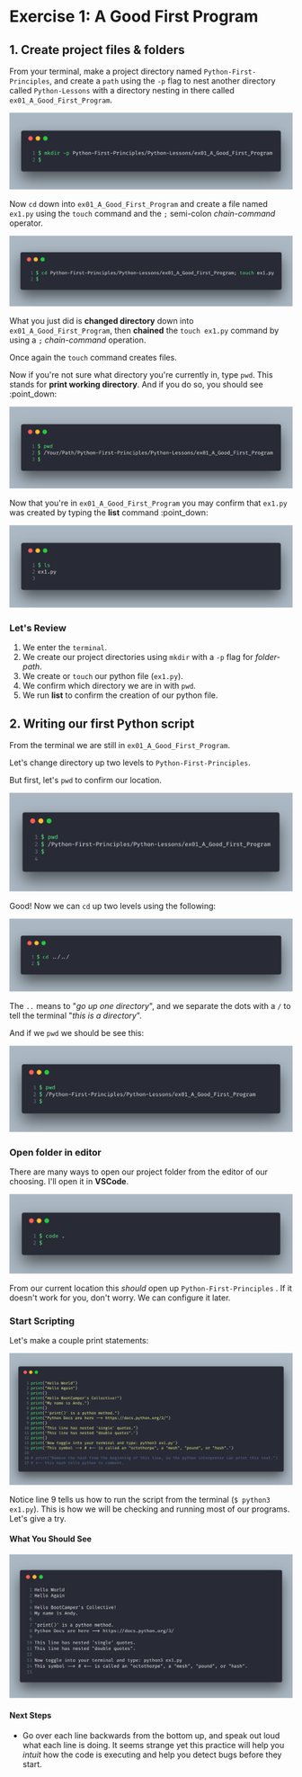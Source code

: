 # Exercise 1: A Good First Program

## 1. Create project files & folders

From your terminal, make a project directory named `Python-First-Principles`, and create a `path` using the `-p` flag to nest another directory called `Python-Lessons` with a directory nesting in there called `ex01_A_Good_First_Program`.

![make directories using the 'p' flag](../assets/ex01/bash01.png)

Now `cd` down into `ex01_A_Good_First_Program` and create a file named `ex1.py` using the `touch` command and the `;` semi-colon _chain-command_ operator.

![](../assets/ex01/bash02.png)

What you just did is **changed directory** down into `ex01_A_Good_First_Program`, then **chained** the `touch ex1.py` command by using a `;` _chain-command_ operation.

Once again the `touch` command creates files.

Now if you're not sure what directory you're currently in, type `pwd`. This stands for **print working directory**. And if you do so, you should see :point\_down:

![](../assets/ex01/bash03.png)

Now that you're in `ex01_A_Good_First_Program` you may confirm that `ex1.py` was created by typing the **list** command :point\_down:

![](../assets/ex01/bash04.png)

### Let's Review

1. We enter the `terminal`.
2. We create our project directories using `mkdir` with a `-p` flag for _folder-path_.
3. We create or `touch` our python file \(`ex1.py`\).
4. We confirm which directory we are in with `pwd`.
5. We run **list** to confirm the creation of our python file.

## 2. Writing our first Python script

From the terminal we are still in `ex01_A_Good_First_Program`.

Let's change directory up two levels to `Python-First-Principles`.

But first, let's `pwd` to confirm our location.

![](../assets/ex01/bash05.png)

Good! Now we can `cd` up two levels using the following:

![](../assets/ex01/bash06.png)

The `..` means to "_go up one directory_", and we separate the dots with a `/` to tell the terminal "_this is a directory_".

And if we `pwd` we should be see this:

![](../assets/ex01/bash07.png)

### Open folder in editor

There are many ways to open our project folder from the editor of our choosing. I'll open it in **VSCode**.

![](../assets/ex01/bash08.png)

From our current location this _should_ open up `Python-First-Principles` . If it doesn't work for you, don't worry. We can configure it later.

### Start Scripting

Let's make a couple print statements:

![ex01.py](../assets/ex01/ex1.png)

Notice line 9 tells us how to run the script from the terminal \(`$ python3 ex1.py`\). This is how we will be checking and running most of our programs. Let's give a try.

#### What You Should See

![](../assets/ex01/bash09.png)

#### Next Steps

* Go over each line backwards from the bottom up, and speak out loud what each line is doing. It seems strange yet this practice will help you _intuit_ how the code is executing and help you detect bugs before they start.